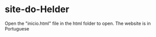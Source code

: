 # site-do-Helder
Open the "inicio.html" file in the html folder to open.
The website is in Portuguese 
